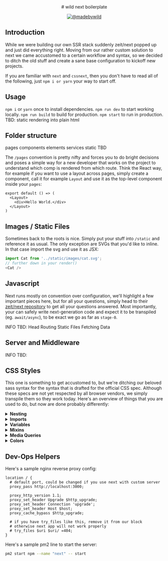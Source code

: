 <center>
# wild next boilerplate
</center>

<p align="center">
  <a href="https://twitter.com/madebywild">
    <img alt="@madebywild" src="https://img.shields.io/twitter/follow/madebywild.svg?style=social&label=Follow&style=plastic">
  </a>
</p>

## Introduction

While we were building our own SSR stack suddenly zeit/next popped up and just did everything right. Moving from our rather custom solution to next we came accustomed to a certain workflow and syntax, so we decided to ditch the old stuff and create a sane base configuration to kickoff new projects.

If you are familiar with `next` and `cssnext`, then you don't have to read all of the following, just `npm i or yarn` your way to start off.

## Usage

`npm i` or `yarn` once to install dependencies.
`npm run dev` to start working locally.
`npm run build` to build for production.
`npm start` to run in production.
TBD: static rendering into plain html

## Folder structure

pages
components
elements
services
static
TBD

The `/pages` convention is pretty nifty and forces you to do bright decisions and poses a simple way for a new developer that works on the project to understand which comp is rendered from which route. Think the React way, for example if you want to use a layout across pages, simply create a component, call it for example `Layout` and use it as the top-level component inside your `pages`:

```
export default () => (
  <Layout>
    <div>Hello World.</div>
  </Layout>
)
```

## Images / Static Files

Sometimes back to the roots is nice. Simply put your stuff into `/static` and reference it as usual. The only exception are SVGs that you'd like to inline. In that case import the svg and use it as JSX:

```js
import Cat from '../static/images/cat.svg';
// further down in your render()
<Cat />
```

## Javascript

Next runs mostly on convention over configuration, we'll highlight a few important pieces here, but for all your questions, simply head to their [zeit/next repository](https://github.com/zeit/next.js) to get all your questions answered.
Most importantly, your can safely write next-generation code and expect it to be transpiled (eg. `await/async`), to be exact we go as far as `stage-0`.

INFO TBD:
Head
Routing
Static Files
Fetching Data

## Server and Middleware

INFO TBD:

## CSS Styles

This one is something to get accustomed to, but we're ditching our beloved sass syntax for the syntax that is drafted for the official CSS spec. Although these specs are not yet respected by all browser vendors, we simply transpile them so they work today. Here's an overview of things that you are used to do, but now are done probably differently:

<details>
<summary><strong>Nesting</strong></summary>

Nesting is done through the syntax of the [CSS Nesting Module Level 3](http://tabatkins.github.io/specs/css-nesting/)

```css
/* before */
a, b {
  color: red;
  & c, & d {
    color: white;
  }
  & & {
    color: blue;
  }
  &:hover {
    color: black;
  }
  @media (min-width: 30em) {
    color: yellow;
    @media (min-device-pixel-ratio: 1.5) {
      color: green;
    }
  }
}
/* after */
a, b {
  color: red;
}
a c, a d, b c, b d {
  color: white;
}
a a, b b {
  color: blue;
}
a:hover, b:hover {
  color: black;
}
@media (min-width: 30em) {
  a, b {
    color: yellow;
  }
}
@media (min-width: 30em) and (min-device-pixel-ratio: 1.5) {
  a, b {
    color: green;
  }
}
```
</details>

<details>
<summary><strong>Imports</strong></summary>

We don't have CSS importing. And that has a reason. Importing was necessary to organize SCSS code because in the end we compiled to one monolithic .css file. With the new approach of organizing styles along with their respective components this feature simply is not necessary anymore. If there is data you need to share across components (and their respective styles) it makes much more sense to store it in a .js or .json file and import this data into your component and then use it. This also solves the age old problem of Javascript-Stylesheet-Interoperability.
</details>

<details>
<summary><strong>Variables</strong></summary>

See the point `Imports` above. Classic scss $variables are simply not needed anymore, just use regular Javascript variables. Since you write the styles in a template literal in JSX, you can even go all the way to using expressions. To share variables across files, simply put them in a seperate file and important where you need them in classic Javascript fashion. That being said if you happen to find a usecase where that doesn't make sense, you can use [CSS Custom Properties for Cascading Variables Module Level 1](http://www.w3.org/TR/css-variables/) to define variables within css. **Be aware that the definitions are limited to :root selector!**

```css
:root {
  --mainColor: red;
}
a {
  color: var(--mainColor);
}
```
</details>

<details>
<summary><strong>Mixins</strong></summary>

Sometimes you felt like repeating yourself and you used a Sass-Mixin to keep things DRY. Before you overthink things – maybe you can simply use your good old friend JavaScript to do the heavy lifting for you? If that's not applicable you can use the [CSS @apply Rule](https://tabatkins.github.io/specs/css-apply-rule) to define variables within css. **Be aware that the definitions are limited to :root selector!**

```css
:root {
  --danger-theme: {
    color: white;
    background-color: red;
  };
}
.danger {
  @apply --danger-theme;
}
```
</details>

<details>
<summary><strong>Media Queries</strong></summary>

There's not much to say here, other than we have the two upcoming features of [Custom Media Queries](http://dev.w3.org/csswg/mediaqueries/#custom-mq) and [Media Query Ranges](https://drafts.csswg.org/mediaqueries/#mq-ranges) transpiled in our build.

**Custom Media Queries**
A nice way to have semantic media queries.

```css
@custom-media --small-viewport (max-width: 30em);
/* check out media queries ranges for a better syntax !*/

@media (--small-viewport) {
  /* styles for small viewport */
}
```

**Media queries ranges**
Allows to replace min-/max- with <= & >= (syntax easier to read).

```css
@media (width >= 500px) and (width <= 1200px) {
  /* your styles */
}
/* or coupled with custom media queries */
@custom-media --only-medium-screen (width >= 500px) and (width <= 1200px);
@media (--only-medium-screen) {
  /* your styles */
}
```
</details>

<details>
<summary><strong>Colors</strong></summary>

If you used the nice color functions from Sass and are missing them now, you have two options: Use [any Javascript function](https://github.com/Qix-/color) in your style-jsx since, well, in the end it's just JavaScript!

Or, if you want to stick to CSS syntax, use the functions that will be available in future CSS versions: Check out the [cssnext features page](http://cssnext.io/features) where there's a list of things you can use.
</details>

## Dev-Ops Helpers

Here's a sample nginx reverse proxy config:

```
location / {
  # default port, could be changed if you use next with custom server
  proxy_pass http://localhost:3000;

  proxy_http_version 1.1;
  proxy_set_header Upgrade $http_upgrade;
  proxy_set_header Connection 'upgrade';
  proxy_set_header Host $host;
  proxy_cache_bypass $http_upgrade;

  # if you have try_files like this, remove it from our block
  # otherwise next app will not work properly
  # try_files $uri $uri/ =404;
}
```

Here's a sample pm2 line to start the server:

```bash
pm2 start npm --name "next" -- start
```